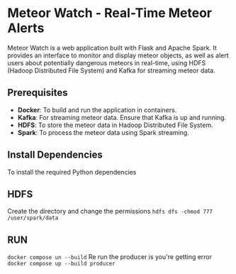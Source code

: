 # Meteor Watch - Real-Time Meteor Alerts

Meteor Watch is a web application built with Flask and Apache Spark. It provides an interface to monitor and display meteor objects, as well as alert users about potentially dangerous meteors in real-time, using HDFS (Hadoop Distributed File System) and Kafka for streaming meteor data.

## Prerequisites

- **Docker**: To build and run the application in containers.
- **Kafka**: For streaming meteor data. Ensure that Kafka is up and running.
- **HDFS**: To store the meteor data in Hadoop Distributed File System.
- **Spark**: To process the meteor data using Spark streaming.

## Install Dependencies

To install the required Python dependencies

## HDFS
Create the directory and change the permissions
``` hdfs dfs -chmod 777 /user/spark/data ```

## RUN
``` docker compose un --build ```
Re run the producer is you're getting error
``` docker compose up --build producer ```
